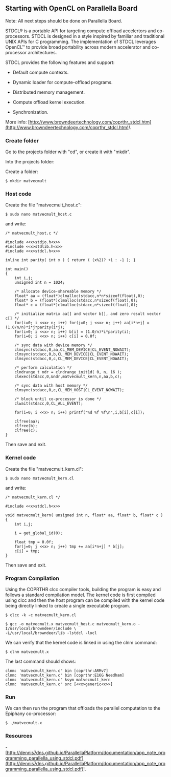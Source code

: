 
## Starting with OpenCL on Parallella Board ##

Note: All next steps should be done on Parallella Board.

STDCL® is a portable API for targeting compute offload accelertors and co-processors. STDCL is designed in a style inspired by familiar and traditional UNIX APIs for C programming. The implementation of STDCL leverages OpenCL™ to provide broad portability across modern accelerator and co-processor architectures.

STDCL provides the following features and support:

- Default compute contexts.

- Dynamic loader for compute-offload programs.

- Distributed memory management.

- Compute offload kernel execution.

- Synchronization.

More info: [http://www.browndeertechnology.com/coprthr_stdcl.htm](http://www.browndeertechnology.com/coprthr_stdcl.htm)!.

### Create folder ###

Go to the projects folder with "cd", or create it with "mkdir".

Into the projects folder:

Create a folder:

```
$ mkdir matvecmult
```

### Host code ###

Create the file "matvecmult_host.c":

```
$ sudo nano matvecmult_host.c
```

and write:

```
/* matvecmult_host.c */
    
#include <<x>stdio.h<x>>
#include <<x>stdlib.h<x>>
#include <<x>stdcl.h<x>>
    
inline int parity( int x ) { return ( (x%2)? +1 : -1 ); }
    
int main()
{
    int i,j;
    unsigned int n = 1024;
    
    /* allocate device-shareable memory */
    float* aa = (float*)clmalloc(stdacc,n*n*sizeof(float),0);
    float* b = (float*)clmalloc(stdacc,n*sizeof(float),0);
    float* c = (float*)clmalloc(stdacc,n*sizeof(float),0);
    
    /* initialize matrix aa[] and vector b[], and zero result vector c[] */
    for(i=0; i <<x> n; i++) for(j=0; j <<x> n; j++) aa[i*n+j] = (1.0/n/n)*i*j*parity(i*j);
    for(i=0; i <<x> n; i++) b[i] = (1.0/n)*i*parity(i);
    for(i=0; i <<x> n; i++) c[i] = 0.0f;
    
    /* sync data with device memory */
    clmsync(stdacc,0,aa,CL_MEM_DEVICE|CL_EVENT_NOWAIT);
    clmsync(stdacc,0,b,CL_MEM_DEVICE|CL_EVENT_NOWAIT);
    clmsync(stdacc,0,c,CL_MEM_DEVICE|CL_EVENT_NOWAIT);
    
    /* perform calculation */
    clndrange_t ndr = clndrange_init1d( 0, n, 16 );
    clexec(stdacc,0,&ndr,matvecmult_kern,n,aa,b,c);
    
    /* sync data with host memory */
    clmsync(stdacc,0,c,CL_MEM_HOST|CL_EVENT_NOWAIT);
    
    /* block until co-processor is done */
    clwait(stdacc,0,CL_ALL_EVENT);
    
    for(i=0; i <<x> n; i++) printf("%d %f %f\n",i,b[i],c[i]);
    
    clfree(aa);
    clfree(b);
    clfree(c);
}
```

Then save and exit.

### Kernel code ###

Create the file "matvecmult_kern.cl":

```
$ sudo nano matvecmult_kern.cl
```

and write:

```
/* matvecmult_kern.cl */
     
#include <<x>stdcl.h<x>>
      
void matvecmult_kern( unsigned int n, float* aa, float* b, float* c )
{
    int i,j;
     
    i = get_global_id(0);
     
    float tmp = 0.0f;
    for(j=0; j <<x> n; j++) tmp += aa[i*n+j] * b[j];
    c[i] = tmp;
}
```

Then save and exit.

### Program Compilation ###

Using the COPRTHR clcc compiler tools, building the program is easy and follows a standard compilation
model. The kernel code is first compiled using clcc and then the host program can be compiled with the
kernel code being directly linked to create a single executable program.

```
$ clcc -k -c matvecmult_kern.cl
```

```
$ gcc -o matvecmult.x matvecmult_host.c matvecmult_kern.o -I/usr/local/browndeer/include \
-L/usr/local/browndeer/lib -lstdcl -locl
```

We can verify that the kernel code is linked in using the clnm command:

```
$ clnm matvecmult.x
```

The last command should shows:

```
clnm: 'matvecmult_kern.c' bin [coprthr:ARMv7]
clnm: 'matvecmult_kern.c' bin [coprthr:E16G Needham]
clnm: 'matvecmult_kern.c' ksym matvecmult_kern
clnm: 'matvecmult_kern.c' src [<<x>generic<x>>]
```

### Run ###

We can then run the program that offloads the parallel computation to the Epiphany co-processor:

```
$ ./matvecmult.x
```

### Resources ###

-[http://dennis7dns.github.io/ParallellaPlatform/documentation/app_note_programming_parallella_using_stdcl.pdf](http://dennis7dns.github.io/ParallellaPlatform/documentation/app_note_programming_parallella_using_stdcl.pdf)!.

